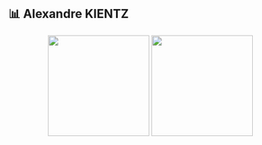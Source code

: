 ## 📊 Alexandre KIENTZ

<div align="center">
  <img src="https://github-readme-stats.vercel.app/api?username=AlexKientz67&show_icons=true&theme=radical&count_private=true" height="180" />
  <img src="https://github-readme-stats.vercel.app/api/top-langs/?username=AlexKientz67&layout=compact&theme=radical" height="180"/>
</div>
